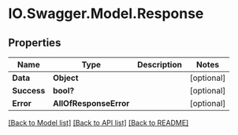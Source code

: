 # IO.Swagger.Model.Response
## Properties

Name | Type | Description | Notes
------------ | ------------- | ------------- | -------------
**Data** | **Object** |  | [optional] 
**Success** | **bool?** |  | [optional] 
**Error** | **AllOfResponseError** |  | [optional] 

[[Back to Model list]](../README.md#documentation-for-models) [[Back to API list]](../README.md#documentation-for-api-endpoints) [[Back to README]](../README.md)

